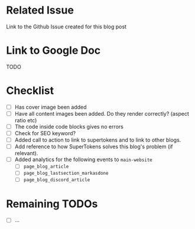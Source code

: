# Related Issue
Link to the Github Issue created for this blog post

# Link to Google Doc
TODO

# Checklist
- [ ] Has cover image been added
- [ ] Have all content images been added. Do they render correctly? (aspect ratio etc)
- [ ] The code inside code blocks gives no errors
- [ ] Check for SEO keyword?
- [ ] Added call to action to link to supertokens and to link to other blogs.
- [ ] Add reference to how SuperTokens solves this blog's problem (if relevant).
- [ ] Added analytics for the following events to `main-website`
  - [ ] `page_blog_article`
  - [ ] `page_blog_lastsection_markasdone`
  - [ ] `page_blog_discord_article`

# Remaining TODOs
- [ ] ...